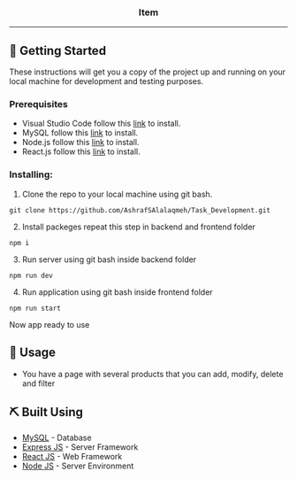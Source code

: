 

<h3 align="center">Item</h3>

---



## 🏁 Getting Started <a name = "getting_started"></a>

These instructions will get you a copy of the project up and running on your local machine for development and testing purposes.

### Prerequisites

- Visual Studio Code follow this <a href='https://code.visualstudio.com/'>link</a> to install.
- MySQL follow this <a href='https://dev.mysql.com/downloads/'>link</a> to install.
- Node.js follow this <a href='https://nodejs.org/en/'>link</a> to install.
- React.js follow this <a href='https://https://reactjs.org/'>link</a> to install.


### Installing:

1. Clone the repo to your local machine using git bash.

```
git clone https://github.com/AshrafSAlalaqmeh/Task_Development.git
```

2. Install packeges repeat this step in backend and frontend folder

```
npm i
```

3. Run server using git bash inside backend folder

```
npm run dev
```

4. Run application using git bash inside frontend folder

```
npm run start
```

Now app ready to use

## 🎈 Usage <a name="usage"></a>


- You have a page with several products that you can add, modify, delete and filter



## ⛏️ Built Using <a name = "built_using"></a>

- [MySQL](https://dev.mysql.com/downloads/) - Database
- [Express JS](https://expressjs.com/) - Server Framework
- [React JS](https://https://reactjs.org/) - Web Framework
- [Node JS](https://nodejs.org/en/) - Server Environment





